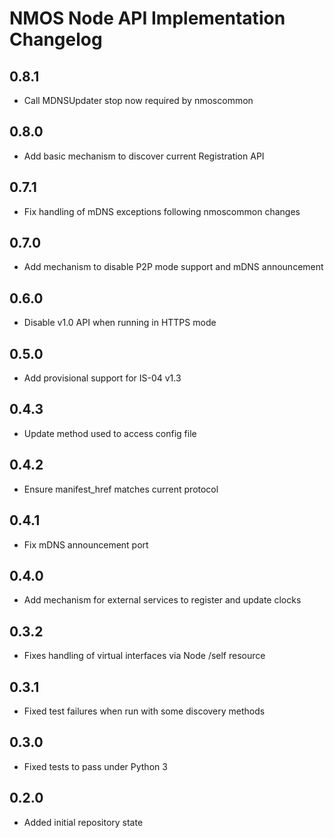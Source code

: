 # NMOS Node API Implementation Changelog

## 0.8.1
- Call MDNSUpdater stop now required by nmoscommon

## 0.8.0
- Add basic mechanism to discover current Registration API

## 0.7.1
- Fix handling of mDNS exceptions following nmoscommon changes

## 0.7.0
- Add mechanism to disable P2P mode support and mDNS announcement

## 0.6.0
- Disable v1.0 API when running in HTTPS mode

## 0.5.0
- Add provisional support for IS-04 v1.3

## 0.4.3
- Update method used to access config file

## 0.4.2
- Ensure manifest_href matches current protocol

## 0.4.1
- Fix mDNS announcement port

## 0.4.0
- Add mechanism for external services to register and update clocks

## 0.3.2
- Fixes handling of virtual interfaces via Node /self resource

## 0.3.1
- Fixed test failures when run with some discovery methods

## 0.3.0
- Fixed tests to pass under Python 3

## 0.2.0
- Added initial repository state
